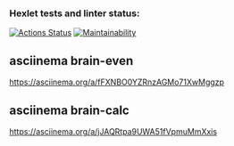 ### Hexlet tests and linter status:
[![Actions Status](https://github.com/Zaazu1/frontend-project-44/workflows/hexlet-check/badge.svg)](https://github.com/Zaazu1/frontend-project-44/actions)
[![Maintainability](https://api.codeclimate.com/v1/badges/b5b60d3e71581717c1b6/maintainability)](https://codeclimate.com/github/Zaazu1/frontend-project-44/maintainability)

##  asciinema brain-even
https://asciinema.org/a/fFXNBO0YZRnzAGMo71XwMggzp

##  asciinema brain-calc
https://asciinema.org/a/jJAQRtpa9UWA51fVpmuMmXxis